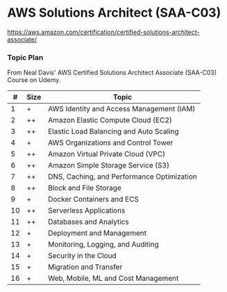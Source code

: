 # AWS Solutions Architect (SAA-C03)
https://aws.amazon.com/certification/certified-solutions-architect-associate/

### Topic Plan
From Neal Davis' AWS Certified Solutions Architect Associate (SAA-C03) Course on Udemy.

| #  | Size        | Topic                                      |
|----|-------------|--------------------------------------------|
| 1  | +           | AWS Identity and Access Management (IAM)   |
| 2  | ++          | Amazon Elastic Compute Cloud (EC2)         |
| 3  | ++          | Elastic Load Balancing and Auto Scaling    |
| 4  | +           | AWS Organizations and Control Tower        |
| 5  | ++          | Amazon Virtual Private Cloud (VPC)         |
| 6  | ++          | Amazon Simple Storage Service (S3)         |
| 7  | ++          | DNS, Caching, and Performance Optimization |
| 8  | ++          | Block and File Storage                     |
| 9  | +           | Docker Containers and ECS                  | 
| 10 | ++          | Serverless Applications                    |
| 11 | ++          | Databases and Analytics                    |
| 12 | +           | Deployment and Management                  |
| 13 | +           | Monitoring, Logging, and Auditing          |
| 14 | +           | Security in the Cloud                      |
| 15 | +           | Migration and Transfer                     |
| 16 | +           | Web, Mobile, ML and Cost Management        |
